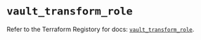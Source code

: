 # `vault_transform_role`

Refer to the Terraform Registory for docs: [`vault_transform_role`](https://registry.terraform.io/providers/hashicorp/vault/3.17.0/docs/resources/transform_role).
